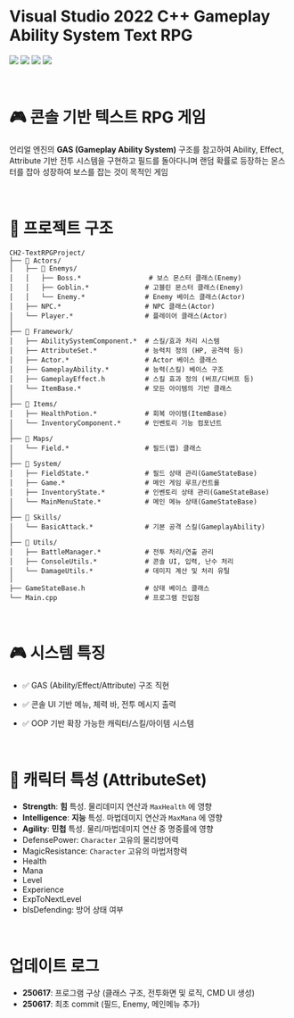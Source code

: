 # Visual Studio 2022 C++ Gameplay Ability System Text RPG

![](https://velog.velcdn.com/images/gwakgh/post/e46fec95-f243-44bb-a03e-90eb6fd11b68/image.png)
![](https://velog.velcdn.com/images/gwakgh/post/c0aa54e2-e2bc-4ef9-af15-a8c7674ce916/image.png)
![](https://velog.velcdn.com/images/gwakgh/post/3e10577b-f6ee-4cbc-9bd9-2a1ad4a3fa5e/image.png)
![](https://velog.velcdn.com/images/gwakgh/post/864b1d8c-4a86-4401-bb85-059a5ff9c828/image.png)

<br/>

# 🎮 콘솔 기반 텍스트 RPG 게임

언리얼 엔진의 **GAS (Gameplay Ability System)** 구조를 참고하여 Ability, Effect, Attribute 기반 전투 시스템을 구현하고
필드를 돌아다니며 랜덤 확률로 등장하는 몬스터를 잡아 성장하여 보스를 잡는 것이 목적인 게임

<br/>

# 🧱 프로젝트 구조
```
CH2-TextRPGProject/
├── 📂 Actors/
│   ├── 📂 Enemys/
│   │   ├── Boss.*                 # 보스 몬스터 클래스(Enemy)
│   │   ├── Goblin.*              # 고블린 몬스터 클래스(Enemy)
│   │   └── Enemy.*               # Enemy 베이스 클래스(Actor)
│   ├── NPC.*                     # NPC 클래스(Actor)
│   └── Player.*                  # 플레이어 클래스(Actor)
│
├── 📂 Framework/
│   ├── AbilitySystemComponent.*  # 스킬/효과 처리 시스템
│   ├── AttributeSet.*            # 능력치 정의 (HP, 공격력 등)
│   ├── Actor.*                   # Actor 베이스 클래스
│   ├── GameplayAbility.*         # 능력(스킬) 베이스 구조
│   ├── GameplayEffect.h          # 스킬 효과 정의 (버프/디버프 등)
│   └── ItemBase.*                # 모든 아이템의 기반 클래스
│
├── 📂 Items/
│   ├── HealthPotion.*            # 회복 아이템(ItemBase)
│   └── InventoryComponent.*      # 인벤토리 기능 컴포넌트
│
├── 📂 Maps/
│   └── Field.*                   # 필드(맵) 클래스
│
├── 📂 System/
│   ├── FieldState.*              # 필드 상태 관리(GameStateBase)
│   ├── Game.*                    # 메인 게임 루프/컨트롤
│   ├── InventoryState.*          # 인벤토리 상태 관리(GameStateBase)
│   └── MainMenuState.*           # 메인 메뉴 상태(GameStateBase)
│
├── 📂 Skills/
│   └── BasicAttack.*             # 기본 공격 스킬(GameplayAbility)
│
├── 📂 Utils/
│   ├── BattleManager.*           # 전투 처리/연출 관리
│   ├── ConsoleUtils.*            # 콘솔 UI, 입력, 난수 처리
│   └── DamageUtils.*             # 데미지 계산 및 처리 유틸
│
├── GameStateBase.h               # 상태 베이스 클래스
└── Main.cpp                      # 프로그램 진입점

```

<br/>

# 🎮 시스템 특징

- ✅ GAS (Ability/Effect/Attribute) 구조 직현

- ✅ 콘솔 UI 기반 메뉴, 체력 바, 전투 메시지 출력

- ✅ OOP 기반 확장 가능한 캐릭터/스킬/아이템 시스템


<br/>

# 👊 캐릭터 특성 (AttributeSet)

- **Strength**: **힘** 특성. 물리데미지 연산과 `MaxHealth` 에 영향
- **Intelligence**: **지능** 특성. 마법데미지 연산과 `MaxMana` 에 영향
- **Agility**: **민첩** 특성. 물리/마법데미지 연산 중 명중률에 영향
- DefensePower: `Character` 고유의 물리방어력
- MagicResistance: `Character` 고유의 마법저항력
- Health
- Mana
- Level
- Experience
- ExpToNextLevel
- bIsDefending: 방어 상태 여부

<br/>

# 업데이트 로그
- **250617**: 프로그램 구상 (클래스 구조, 전투화면 및 로직, CMD UI 생성)
- **250617**: 최초 commit (필드, Enemy, 메인메뉴 추가)
